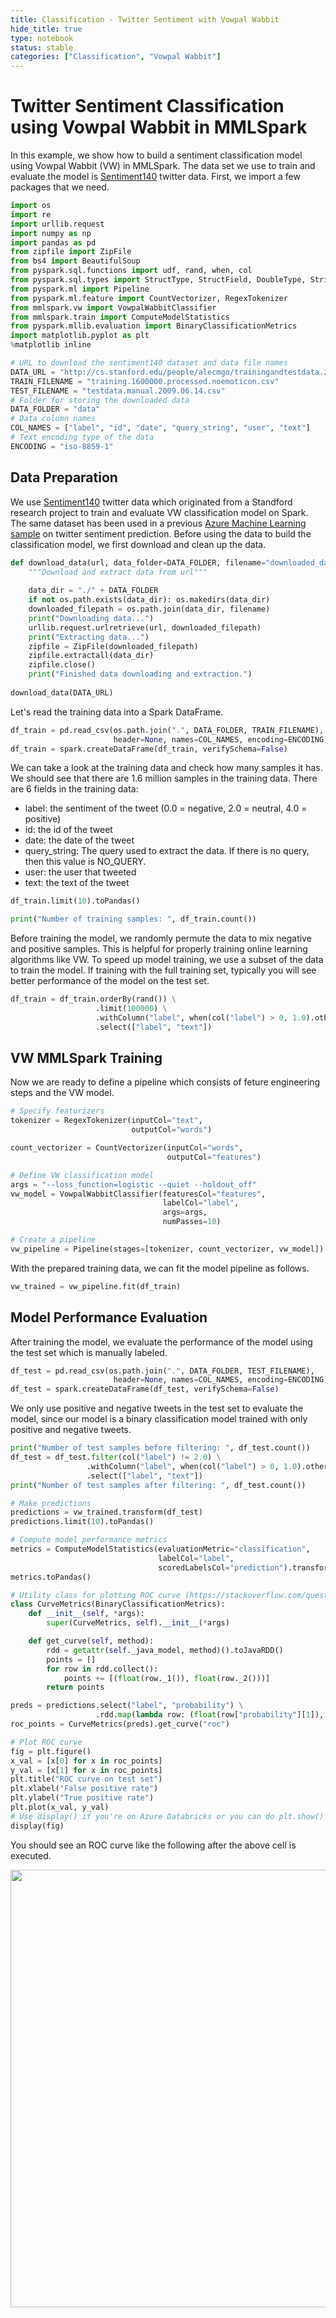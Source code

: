 ```yaml
---
title: Classification - Twitter Sentiment with Vowpal Wabbit
hide_title: true
type: notebook
status: stable
categories: ["Classification", "Vowpal Wabbit"]
---
```


# Twitter Sentiment Classification using Vowpal Wabbit in MMLSpark

In this example, we show how to build a sentiment classification model using Vowpal Wabbit (VW) in MMLSpark. The data set we use to train and evaluate the model is [Sentiment140](http://help.sentiment140.com/for-students/?source=post_page---------------------------) twitter data. First, we import a few packages that we need.


```python
import os
import re
import urllib.request
import numpy as np
import pandas as pd
from zipfile import ZipFile
from bs4 import BeautifulSoup
from pyspark.sql.functions import udf, rand, when, col
from pyspark.sql.types import StructType, StructField, DoubleType, StringType
from pyspark.ml import Pipeline
from pyspark.ml.feature import CountVectorizer, RegexTokenizer
from mmlspark.vw import VowpalWabbitClassifier
from mmlspark.train import ComputeModelStatistics
from pyspark.mllib.evaluation import BinaryClassificationMetrics
import matplotlib.pyplot as plt
%matplotlib inline
```


```python
# URL to download the sentiment140 dataset and data file names
DATA_URL = "http://cs.stanford.edu/people/alecmgo/trainingandtestdata.zip"
TRAIN_FILENAME = "training.1600000.processed.noemoticon.csv"
TEST_FILENAME = "testdata.manual.2009.06.14.csv"
# Folder for storing the downloaded data
DATA_FOLDER = "data"
# Data column names
COL_NAMES = ["label", "id", "date", "query_string", "user", "text"]
# Text encoding type of the data
ENCODING = "iso-8859-1"
```

## Data Preparation

We use [Sentiment140](http://help.sentiment140.com/for-students/?source=post_page---------------------------) twitter data which originated from a Standford research project to train and evaluate VW classification model on Spark. The same dataset has been used in a previous [Azure Machine Learning sample](https://github.com/Azure-Samples/MachineLearningSamples-TwitterSentimentPrediction) on twitter sentiment prediction. Before using the data to build the classification model, we first download and clean up the data.


```python
def download_data(url, data_folder=DATA_FOLDER, filename="downloaded_data.zip"):
    """Download and extract data from url"""
    
    data_dir = "./" + DATA_FOLDER
    if not os.path.exists(data_dir): os.makedirs(data_dir)
    downloaded_filepath = os.path.join(data_dir, filename)
    print("Downloading data...")
    urllib.request.urlretrieve(url, downloaded_filepath)
    print("Extracting data...")
    zipfile = ZipFile(downloaded_filepath)
    zipfile.extractall(data_dir)
    zipfile.close()
    print("Finished data downloading and extraction.")
    
download_data(DATA_URL)
```

Let's read the training data into a Spark DataFrame.


```python
df_train = pd.read_csv(os.path.join(".", DATA_FOLDER, TRAIN_FILENAME), 
                       header=None, names=COL_NAMES, encoding=ENCODING)
df_train = spark.createDataFrame(df_train, verifySchema=False)
```

We can take a look at the training data and check how many samples it has. We should see that there are 1.6 million samples in the training data. There are 6 fields in the training data:
* label: the sentiment of the tweet (0.0 = negative, 2.0 = neutral, 4.0 = positive)
* id: the id of the tweet
* date: the date of the tweet
* query_string: The query used to extract the data. If there is no query, then this value is NO_QUERY.
* user: the user that tweeted
* text: the text of the tweet


```python
df_train.limit(10).toPandas()
```


```python
print("Number of training samples: ", df_train.count())
```

Before training the model, we randomly permute the data to mix negative and positive samples. This is helpful for properly training online learning algorithms like VW. To speed up model training, we use a subset of the data to train the model. If training with the full training set, typically you will see better performance of the model on the test set. 


```python
df_train = df_train.orderBy(rand()) \
                   .limit(100000) \
                   .withColumn("label", when(col("label") > 0, 1.0).otherwise(0.0)) \
                   .select(["label", "text"])
```

## VW MMLSpark Training

Now we are ready to define a pipeline which consists of feture engineering steps and the VW model.


```python
# Specify featurizers
tokenizer = RegexTokenizer(inputCol="text",
                           outputCol="words")

count_vectorizer = CountVectorizer(inputCol="words",
                                   outputCol="features")

# Define VW classification model
args = "--loss_function=logistic --quiet --holdout_off"
vw_model = VowpalWabbitClassifier(featuresCol="features", 
                                  labelCol="label", 
                                  args=args, 
                                  numPasses=10)

# Create a pipeline
vw_pipeline = Pipeline(stages=[tokenizer, count_vectorizer, vw_model])
```

With the prepared training data, we can fit the model pipeline as follows.


```python
vw_trained = vw_pipeline.fit(df_train)
```

## Model Performance Evaluation

After training the model, we evaluate the performance of the model using the test set which is manually labeled.


```python
df_test = pd.read_csv(os.path.join(".", DATA_FOLDER, TEST_FILENAME), 
                       header=None, names=COL_NAMES, encoding=ENCODING)
df_test = spark.createDataFrame(df_test, verifySchema=False)
```

We only use positive and negative tweets in the test set to evaluate the model, since our model is a binary classification model trained with only positive and negative tweets.


```python
print("Number of test samples before filtering: ", df_test.count())
df_test = df_test.filter(col("label") != 2.0) \
                 .withColumn("label", when(col("label") > 0, 1.0).otherwise(0.0)) \
                 .select(["label", "text"])
print("Number of test samples after filtering: ", df_test.count())
```


```python
# Make predictions
predictions = vw_trained.transform(df_test)
predictions.limit(10).toPandas()
```


```python
# Compute model performance metrics
metrics = ComputeModelStatistics(evaluationMetric="classification", 
                                 labelCol="label", 
                                 scoredLabelsCol="prediction").transform(predictions)
metrics.toPandas()
```


```python
# Utility class for plotting ROC curve (https://stackoverflow.com/questions/52847408/pyspark-extract-roc-curve)
class CurveMetrics(BinaryClassificationMetrics):
    def __init__(self, *args):
        super(CurveMetrics, self).__init__(*args)

    def get_curve(self, method):
        rdd = getattr(self._java_model, method)().toJavaRDD()
        points = []
        for row in rdd.collect():
            points += [(float(row._1()), float(row._2()))]
        return points

preds = predictions.select("label", "probability") \
                   .rdd.map(lambda row: (float(row["probability"][1]), float(row["label"])))
roc_points = CurveMetrics(preds).get_curve("roc")

# Plot ROC curve
fig = plt.figure()
x_val = [x[0] for x in roc_points]
y_val = [x[1] for x in roc_points]
plt.title("ROC curve on test set")
plt.xlabel("False positive rate")
plt.ylabel("True positive rate")
plt.plot(x_val, y_val)
# Use display() if you're on Azure Databricks or you can do plt.show()
display(fig)
```

You should see an ROC curve like the following after the above cell is executed. 

<img src="/img/notebooks/twitter_sentiment_with_VW.png" width="700" />
